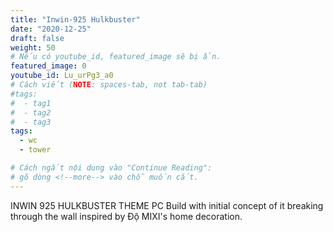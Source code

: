 ```yaml
---
title: "Inwin-925 Hulkbuster"
date: "2020-12-25"
draft: false
weight: 50
# Nếu có youtube_id, featured_image sẽ bị ẩn.
featured_image: 0
youtube_id: Lu_urPg3_a0
# Cách viết (NOTE: spaces-tab, not tab-tab)
#tags:
#  - tag1
#  - tag2
#  - tag3
tags:
  - wc
  - tower

# Cách ngắt nội dung vào "Continue Reading":
# gõ dòng <!--more--> vào chỗ muốn cắt.
---
```


INWIN 925 HULKBUSTER THEME PC Build with initial concept of it breaking through the wall inspired by Độ MIXI's home decoration.
